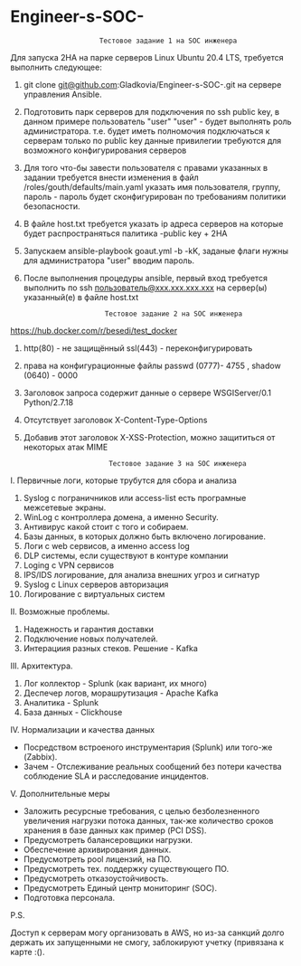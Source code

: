 # Engineer-s-SOC-
                          Тестовое задание 1 на SOC инженера

Для запуска 2HA на парке серверов Linux Ubuntu 20.4 LTS, требуется выполнить следующее:

1. git clone git@github.com:Gladkovia/Engineer-s-SOC-.git
 на сервере управления Ansible.
2. Подготовить парк серверов для подключения по ssh public key, в данном примере пользователь "user"
 "user" - будет выполнять роль администратора. т.е. будет иметь полномочия подключаться к серверам только по public key
  данные привилегии требуются для возможного конфигурирования серверов
3. Для того что-бы завести пользователя с правами указанных в задании требуется внести изменения в файл /roles/gouth/defaults/main.yaml
  указать имя пользователя, группу, пароль - пароль будет сконфигурирован по требованиям политики безопасности.
4. В файле host.txt требуется указать ip адреса серверов на которые будет распространяться палитика -public key + 2HA
5. Запускаем ansible-playbook goaut.yml -b -kK, заданые флаги нужны для администратора "user" вводим пароль.
6. После выполнения процедуры ansible, первый вход требуется выполнить по ssh пользователь@ххх.ххх.ххх.ххх на сервер(ы) указанный(е) в файле host.txt

                           Тестовое задание 2 на SOC инженера
                           
https://hub.docker.com/r/besedi/test_docker                           
                           
1. http(80) - не защищённый ssl(443) - переконфигурировать 
2. права на конфигурационные файлы passwd (0777)- 4755 , shadow (0640) - 0000
3. Заголовок запроса содержит данные о сервере WSGIServer/0.1 Python/2.7.18
4. Отсутствует заголовок X-Content-Type-Options
5. Добавив этот заголовок X-XSS-Protection, можно защититься от некоторых атак MIME

                            Тестовое задание 3 на SOC инженера
                           
I. Первичные логи, которые трубутся для сбора и анализа 

1.  Syslog с пограничников или access-list есть програмные межсетевые экраны.
2.  WinLog с контроллера домена, а именно Security.
3.  Антивирус какой стоит с того и собираем.
4.  Базы данных, в которых должно быть включено логирование.
5.  Логи с web сервисов, а именно access log
6.  DLP системы, если существуют в контуре компании
7.  Loging с VPN сервисов
8.  IPS/IDS логирование, для анализа внешних угроз и сигнатур
9.  Syslog с Linux серверов авторизация
10. Логирование с виртуальных систем
  
II. Возможные проблемы.

1. Надежность и гарантия доставки
2. Подключение новых получателей.
3. Интерациия разных стеков.
Решение - Kafka


III. Архитектура.

1. Лог коллектор - Splunk (как вариант, их много)
2. Деспечер логов, морашрутизация - Apache Kafka
3. Аналитика - Splunk
4. База данных - Clickhouse

IV. Нормализации и качества данных

- Посредством встроеного инструментария (Splunk) или того-же (Zabbix).
- Зачем - Отслеживание реальных сообщений без потери качества соблюдение SLA и расследование инцидентов. 

V. Дополнительные меры

- Заложить ресурсные требования, с целью безболезненного увеличения нагрузки потока данных, так-же количество сроков хранения в базе данных как пример (PCI DSS).
- Предусмотреть балансеровщики нагрузки.
- Обеспечение архивирования данных.
- Предусмотреть pool лицензий, на ПО.
- Предусмотреть тех. поддержку существующего ПО.
- Предусмотреть отказоустойчивость.
- Предусмотреть Единый центр мониторинг (SOC).
- Подготовка персонала.


P.S.

Доступ к серверам могу организовать в AWS, но из-за санкций долго держать их запущенными не смогу, заблокируют учетку (привязана к карте :().
